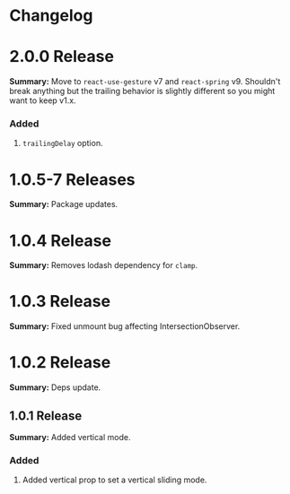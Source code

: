 # Changelog

# 2.0.0 Release

**Summary:** Move to `react-use-gesture` v7 and `react-spring` v9. Shouldn't break anything but the trailing behavior is slightly different so you might want to keep v1.x.

### Added

1. `trailingDelay` option.

# 1.0.5-7 Releases

**Summary:** Package updates.

# 1.0.4 Release

**Summary:** Removes lodash dependency for `clamp`.

# 1.0.3 Release

**Summary:** Fixed unmount bug affecting IntersectionObserver.

# 1.0.2 Release

**Summary:** Deps update.

## 1.0.1 Release

**Summary:** Added vertical mode.

### Added

1. Added vertical prop to set a vertical sliding mode.
